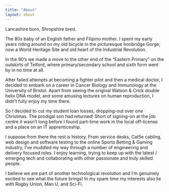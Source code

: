```yaml
---
title: "About"
layout: about
---
```

Lancashire born, Shropshire bred.  

The 80s baby of an English father and Filipino mother. I spent my early years riding around on my old bicycle in the picturesque Ironbridge Gorge; now a World Heritage Site and old heart of the Industrial Revolution.

In the 90’s we made a move to the other end of the “Eastern Primary” on the outskirts of Telford, where primary/secondary school and sixth form went by in no time at all.

After failed attempts at becoming a fighter pilot and then a medical doctor, I decided to embark on a career in Cancer Biology and Immunology at the University of Bristol.  Apart from seeing the original Watson & Crick double helix DNA model, and some amusing lectures on human reproduction, I didn’t fully enjoy my time there.  

So I decided to cut my student loan losses, dropping-out over one Christmas.  The prodigal son had returned!  Short of signing-on at the job centre it wasn’t long before I found part-time work in the local off-license and a place on an IT apprenticeship.  

I suppose from there the rest is history. From service desks, Cat5e cabling, web design and software testing to the online Sports Betting & Gaming industry, I’ve muddled my way through a number of engineering and delivery focused roles.  I enjoy learning, trying to keep up with the latest / emerging tech and collaborating with other passionate and truly skilled people.

I believe we are part of another technological revolution and I’m genuinely excited to see what the future brings!  In my spare time my interests also lie with Rugby Union, Man U, and Sci-Fi.
